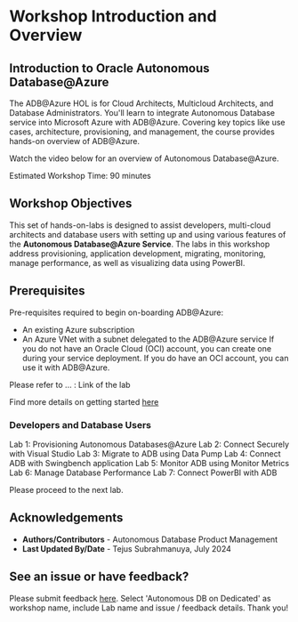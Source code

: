 # Workshop Introduction and Overview

## Introduction to Oracle Autonomous Database@Azure
The ADB@Azure HOL is for Cloud Architects, Multicloud Architects, and Database Administrators. You'll learn to&nbsp;integrate Autonomous Database service into Microsoft Azure with ADB@Azure. Covering key topics like use cases, architecture, provisioning, and management, the course provides hands-on overview of ADB@Azure.

Watch the video below for an overview of Autonomous Database@Azure.

[](youtube:fOKSNzDz1pk)

Estimated Workshop Time: 90 minutes

## Workshop Objectives
This set of hands-on-labs is designed to assist developers, multi-cloud architects and database users with setting up and using various features of the **Autonomous Database@Azure Service**. The labs in this workshop address provisioning, application development, migrating, monitoring, manage performance, as well as visualizing data using PowerBI.

## Prerequisites
Pre-requisites required to begin on-boarding ADB@Azure:
- An existing Azure subscription
- An Azure VNet with a subnet delegated to the ADB@Azure service
If you do not have an Oracle Cloud (OCI) account, you can create one during your service deployment. If you do have an OCI account, you can use it with ADB@Azure.

Please refer to ... : Link of the lab

Find more details on getting started [here](https://docs.oracle.com/en-us/iaas/Content/multicloud/oaaonboard.htm)


### Developers and Database Users

Lab 1: Provisioning Autonomous Databases@Azure
Lab 2: Connect Securely with Visual Studio
Lab 3: Migrate to ADB using Data Pump
Lab 4: Connect ADB with Swingbench application
Lab 5: Monitor ADB using Monitor Metrics
Lab 6: Manage Database Performance
Lab 7: Connect PowerBI with ADB

Please proceed to the next lab.

## Acknowledgements
- **Authors/Contributors** - Autonomous Database Product Management
- **Last Updated By/Date** - Tejus Subrahmanuya, July 2024


## See an issue or have feedback?  
Please submit feedback [here](https://apexapps.oracle.com/pls/apex/f?p=133:1:::::P1_FEEDBACK:1).   Select 'Autonomous DB on Dedicated' as workshop name, include Lab name and issue / feedback details. Thank you!
